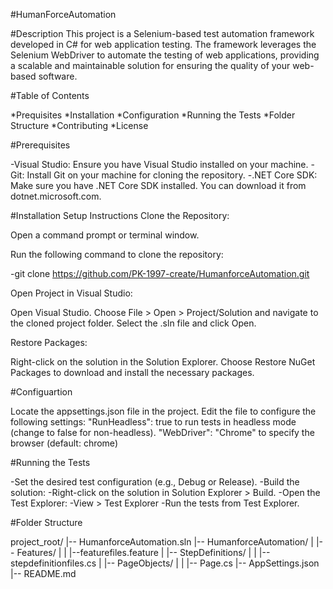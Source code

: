 #HumanForceAutomation

#Description
This project is a Selenium-based test automation framework developed in C# for web application testing. 
The framework leverages the Selenium WebDriver to automate the testing of web applications, providing a scalable and maintainable solution for ensuring the quality of your web-based software.


#Table of Contents

*Prequisites
*Installation
*Configuration
*Running the Tests
*Folder Structure
*Contributing
*License

#Prerequisites

-Visual Studio: Ensure you have Visual Studio installed on your machine.
-Git: Install Git on your machine for cloning the repository.
-.NET Core SDK: Make sure you have .NET Core SDK installed. You can download it from dotnet.microsoft.com.

#Installation
Setup Instructions
Clone the Repository:

Open a command prompt or terminal window.

Run the following command to clone the repository:

-git clone https://github.com/PK-1997-create/HumanforceAutomation.git


Open Project in Visual Studio:

Open Visual Studio.
Choose File > Open > Project/Solution and navigate to the cloned project folder.
Select the .sln file and click Open.

Restore Packages:

Right-click on the solution in the Solution Explorer.
Choose Restore NuGet Packages to download and install the necessary packages.

#Configuartion

Locate the appsettings.json file in the project.
Edit the file to configure the following settings:
"RunHeadless": true to run tests in headless mode (change to false for non-headless).
"WebDriver": "Chrome" to specify the browser (default: chrome)

#Running the Tests

-Set the desired test configuration (e.g., Debug or Release).
-Build the solution:
-Right-click on the solution in Solution Explorer > Build.
-Open the Test Explorer:
-View > Test Explorer
-Run the tests from Test Explorer.

#Folder Structure

project_root/
|-- HumanforceAutomation.sln
|-- HumanforceAutomation/
|   |-- Features/
|   |   |--featurefiles.feature
|   |-- StepDefinitions/
|   |   |-- stepdefinitionfiles.cs
|   |-- PageObjects/
|   |   |-- Page.cs
|-- AppSettings.json
|-- README.md




